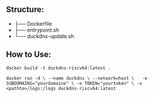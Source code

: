 
## Structure:

+ ├── Dockerfile
+ ├── entrypoint.sh
+ └── duckdns-update.sh

## How to Use:

`docker build -t duckdns-riscv64:latest . `

``docker run -d \
  --name duckdns \
  --network=host \  
  -e SUBDOMAINS="yourdomaine" \
  -e TOKEN="yourtoken" \
  -v <pathto>/logs:/logs duckdns-riscv64:latest ``
